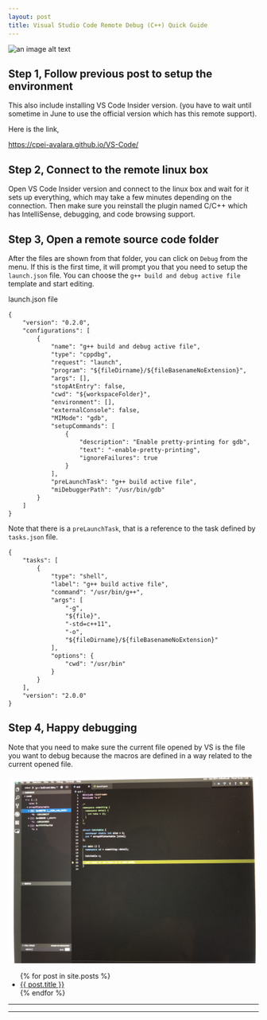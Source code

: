 ```yaml
---
layout: post
title: Visual Studio Code Remote Debug (C++) Quick Guide
---
```


![an image alt text](https://img.icons8.com/color/96/000000/visual-studio.png "an image title") 


## Step 1, Follow previous post to setup the environment
This also include installing VS Code Insider version. (you have to wait until sometime in June to use the official version which has this remote support).

Here is the link,

https://cpei-avalara.github.io/VS-Code/



## Step 2, Connect to the remote linux box
Open VS Code Insider version and connect to the linux box and wait for it sets up everything, which may take a few minutes depending on the connection.
Then make sure you reinstall the plugin named C/C++ which has IntelliSense, debugging, and code browsing support.



## Step 3, Open a remote source code folder
After the files are shown from that folder, you can click on `Debug` from the menu. If this is the first time, it will prompt you that you need to setup the `launch.json` file. You can choose the `g++ build and debug active file` template and start editing.

launch.json file 

```
{
    "version": "0.2.0",
    "configurations": [
        {
            "name": "g++ build and debug active file",
            "type": "cppdbg",
            "request": "launch",
            "program": "${fileDirname}/${fileBasenameNoExtension}",
            "args": [],
            "stopAtEntry": false,
            "cwd": "${workspaceFolder}",
            "environment": [],
            "externalConsole": false,
            "MIMode": "gdb",
            "setupCommands": [
                {
                    "description": "Enable pretty-printing for gdb",
                    "text": "-enable-pretty-printing",
                    "ignoreFailures": true
                }
            ],
            "preLaunchTask": "g++ build active file",
            "miDebuggerPath": "/usr/bin/gdb"
        }
    ]
}
```

Note that there is a `preLaunchTask`, that is a reference to the task defined by `tasks.json` file. 

```
{
    "tasks": [
        {
            "type": "shell",
            "label": "g++ build active file",
            "command": "/usr/bin/g++",
            "args": [
                "-g",
                "${file}",
                "-std=c++11",
                "-o",
                "${fileDirname}/${fileBasenameNoExtension}"
            ],
            "options": {
                "cwd": "/usr/bin"
            }
        }
    ],
    "version": "2.0.0"
}
```
 
## Step 4, Happy debugging
Note that you need to make sure the current file opened by VS is the file you want to debug because the macros are defined in a way related to the current opened file.

![Remote Debug](/images/remote_debug.jpg "Remote debug")

<ul>
  {% for post in site.posts %}
    <li>
      <a href="{{ post.url }}">{{ post.title }}</a>
    </li>
  {% endfor %}
</ul>





----
****
